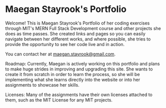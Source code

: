 # Maegan Stayrook's Portfolio

Welcome! This is Maegan Stayrook's Portfolio of her coding exercises through MIT's MERN Full Stack Development course and other projects she does as time passes. She created links and pages so you can easily navigate between her different works, and where possible, she tries to provide the opportunity to see her code live and in action.

You can contact her at maegan.stayrook@gmail.com.

Roadmap:
Currently, Maegan is actively working on this portfolio and plans to make huge strides in improving and upgrading this site. She wants to create it from scratch in order to learn the process, so she will be implementing what she learns directly into the website or into her assignments to showcase her skills.

Licenses: Many of the assignments have their own licenses attached to them, such as the MIT License for any MIT projects.


<!---
Typical things inside a README file:
- Name: The name of the project. This name should be a descriptive, specific name for your project and what it does.  
- Description: A description of the project to let people know what the project is for. A list of features could also be added here as a sub-section. 
- Installation: If needed, you could include steps to help people get started with your project.
- Usage: You can include examples of how to use your project in this section and highlight the expected outcomes. 
- Support: You can tell people where to go for help regarding your project (example: email, Twitter, etc.). 
- Roadmap: This section could include any future fixes or improvements you might be planning for your project. 
- License information: For open source projects, you can describe how they’re licensed.  
--->



